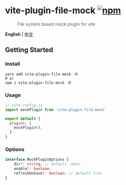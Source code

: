 # vite-plugin-file-mock [![npm](https://img.shields.io/npm/v/vite-plugin-file-mock.svg)](https://npmjs.com/package/vite-plugin-file-mock)

> File system based mock plugin for vite

**English** | [中文](./README.zh_CN.md)

## Getting Started

### Install
```shell
yarn add vite-plugin-file-mock -D
# or
npm i vite-plugin-file-mock -D
```

### Usage

```js
// vite.config.js
import mockPlugin from 'vite-plugin-file-mock'

export default {
  plugins: [
    mockPlugin(),
  ]
}
```

### Options
```ts
interface MockPluginOptions {
    dir?: string; // default 'mock'
    enable?: boolean;
    refreshOnSave?: boolean; // default true
}
```
